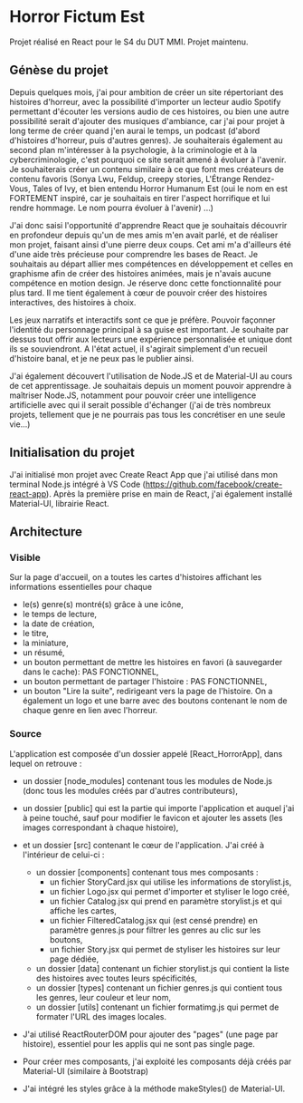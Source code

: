 # Horror Fictum Est

Projet réalisé en React pour le S4 du DUT MMI.
Projet maintenu.

## Génèse du projet

Depuis quelques mois, j'ai pour ambition de créer un site répertoriant des histoires d'horreur, avec la possibilité d'importer un lecteur audio Spotify permettant d'écouter les versions audio de ces histoires, ou bien une autre possibilité serait d'ajouter des musiques d'ambiance, car j'ai pour projet à long terme de créer quand j'en aurai le temps, un podcast (d'abord d'histoires d'horreur, puis d'autres genres). Je souhaiterais également au second plan m'intéresser à la psychologie, à la criminologie et à la cybercriminologie, c'est pourquoi ce site serait amené à évoluer à l'avenir. Je souhaiterais créer un contenu similaire à ce que font mes créateurs de contenu favoris (Sonya Lwu, Feldup, creepy stories, L'Étrange Rendez-Vous, Tales of Ivy, et bien entendu Horror Humanum Est (oui le nom en est FORTEMENT inspiré, car je souhaitais en tirer l'aspect horrifique et lui rendre hommage. Le nom pourra évoluer à l'avenir) ...)

J'ai donc saisi l'opportunité d'apprendre React que je souhaitais découvrir en profondeur depuis qu'un de mes amis m'en avait parlé, et de réaliser mon projet, faisant ainsi d'une pierre deux coups. Cet ami m'a d'ailleurs été d'une aide très précieuse pour comprendre les bases de React. Je souhaitais au départ allier mes compétences en développement et celles en graphisme afin de créer des histoires animées, mais je n'avais aucune compétence en motion design. Je réserve donc cette fonctionnalité pour plus tard. Il me tient également à cœur de pouvoir créer des histoires interactives, des histoires à choix. 

Les jeux narratifs et interactifs sont ce que je préfère. Pouvoir façonner l'identité du personnage principal à sa guise est important. Je souhaite par dessus tout offrir aux lecteurs une expérience personnalisée et unique dont ils se souviendront. A l'état actuel, il s'agirait simplement d'un recueil d'histoire banal, et je ne peux pas le publier ainsi.

J'ai également découvert l'utilisation de Node.JS et de Material-UI au cours de cet apprentissage. Je souhaitais depuis un moment pouvoir apprendre à maîtriser Node.JS, notamment pour pouvoir créer une intelligence artificielle avec qui il serait possible d'échanger (j'ai de très nombreux projets, tellement que je ne pourrais pas tous les concrétiser en une seule vie...)

## Initialisation du projet

J'ai initialisé mon projet avec Create React App que j'ai utilisé dans mon terminal Node.js intégré à VS Code (https://github.com/facebook/create-react-app). Après la première prise en main de React, j'ai également installé Material-UI, librairie React.

## Architecture

### Visible

Sur la page d'accueil, on a toutes les cartes d'histoires affichant les informations essentielles pour chaque 

- le(s) genre(s) montré(s) grâce à une icône,
- le temps de lecture,
- la date de création,
- le titre,
- la miniature,
- un résumé,
- un bouton permettant de mettre les histoires en favori (à sauvegarder dans le cache): PAS FONCTIONNEL,
- un bouton permettant de partager l'histoire : PAS FONCTIONNEL,
- un bouton "Lire la suite", redirigeant vers la page de l'histoire.
On a également un logo et une barre avec des boutons contenant le nom de chaque genre en lien avec l'horreur.

### Source

L'application est composée d'un dossier appelé [React_HorrorApp], dans lequel on retrouve :

- un dossier [node_modules] contenant tous les modules de Node.js (donc tous les modules créés par d'autres contributeurs),
- un dossier [public] qui est la partie qui importe l'application et auquel j'ai à peine touché, sauf pour modifier le favicon et ajouter les assets (les images
correspondant à chaque histoire),
- et un dossier [src] contenant le cœur de l'application. J'ai créé à l'intérieur de celui-ci :
	- un dossier [components] contenant tous mes composants :
		- un fichier StoryCard.jsx qui utilise les informations de storylist.js,
		- un fichier Logo.jsx qui permet d'importer et styliser le logo créé,
		- un fichier Catalog.jsx qui prend en paramètre storylist.js et qui affiche les cartes,
		- un fichier FilteredCatalog.jsx qui (est censé prendre) en paramètre genres.js pour filtrer les genres au clic sur les boutons,
		- un fichier Story.jsx qui permet de styliser les histoires sur leur page dédiée,
	- un dossier [data] contenant un fichier storylist.js qui contient la liste des histoires avec toutes leurs spécificités,
	- un dossier [types] contenant un fichier genres.js qui contient tous les genres, leur couleur et leur nom,
	- un dossier [utils] contenant un fichier formatimg.js qui permet de formater l'URL des images locales.

- J'ai utilisé ReactRouterDOM pour ajouter des "pages" (une page par histoire), essentiel pour les applis qui ne sont pas single page.
- Pour créer mes composants, j'ai exploité les composants déjà créés par Material-UI (similaire à Bootstrap)
- J'ai intégré les styles grâce à la méthode makeStyles() de Material-UI.
